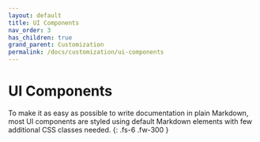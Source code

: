 ```yaml
---
layout: default
title: UI Components
nav_order: 3
has_children: true
grand_parent: Customization
permalink: /docs/customization/ui-components
---
```


# UI Components

To make it as easy as possible to write documentation in plain Markdown, most UI components are styled using default Markdown elements with few additional CSS classes needed.
{: .fs-6 .fw-300 }
